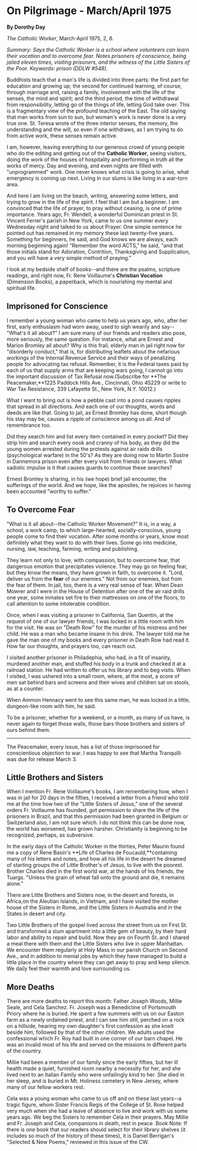 On Pilgrimage - March/April 1975
================================

**By Dorothy Day**

*The Catholic Worker*, March-April 1975, 2, 8.

*Summary: Says the Catholic Worker is a school where volunteers can
learn their vocation and to overcome fear. Notes prisoners of
conscience, being jailed eleven times, visiting prisoners, and the
witness of the Little Sisters of the Poor. Keywords: prison (DDLW
\#548).*

Buddhists teach that a man's life is divided into three parts: the first
part for education and growing up; the second for continued learning, of
course, through marriage and, raising a family, involvement with the
life of the senses, the mind and spirit; and the third period, the time
of withdrawal from responsibility, letting go of the things of life,
letting God take over. This is a fragmentary view of the profound
teaching of the East. The old saying that man works from sun to sun, but
woman's work is never done is a very true one. St. Teresa wrote of the
three interior senses, the memory, the understanding and the will, so
even if one withdraws, as I am trying to do from active work, these
senses remain active.

I am, however, leaving everything to our generous crowd of young people
who do the editing and getting out of the **Catholic Worker**, seeing
visitors, doing the work of the houses of hospitality and performing in
truth all the works of mercy. Day and evening, and even nights are
filled with "unprogrammed" work. One never knows what crisis is going to
arise, what emergency is coming up next. Living in our slums is like
living in a war-torn area.

And here I am living on the beach, writing, answering some letters, and
trying to grow in the life of the spirit. I feel that I am but a
beginner. I am convinced that the life of prayer, to pray without
ceasing, is one of prime importance. Years ago, Fr. Wendell, a wonderful
Dominican priest in St. Vincent Ferrer's parish in New York, came to us
one summer every Wednesday night and talked to us about Prayer. One
simple sentence he pointed out has remained in my memory these last
twenty-five years. Something for beginners, he said, and God knows we
are always, each morning beginning again! "Remember the word ACTS," he
said, "and that those initials stand for Adoration, Contrition,
Thanksgiving and Supplication, and you will have a very simple method of
praying."

I look at my bedside shelf of books--and there are the psalms, scripture
readings, and right now, Fr. Rene Voillaume's **Christian Vocation**
(Dimension Books), a paperback, which is nourishing my mental and
spiritual life.

Imprisoned for Conscience
-------------------------

I remember a young woman who came to help us years ago, who, after her
first, early enthusiasm had worn away, used to sigh wearily and
say--"What's it all about?" I am sure many of our friends and readers
also pose, more seriously, the same question. For instance, what are
Ernest and Marion Bromley all about? Why is this frail, elderly man in
jail right now for "disorderly conduct," that is, for distributing
leaflets about the nefarious workings of the Internal Revenue Service
and their ways of penalizing people for advocating tax refusal.
Remember, it is the Federal taxes paid by each of us that supply arms
that are keeping wars going, I cannot go into the important discussion
of Tax Refusal now.(Subscribe for **The Peacemaker,**1225 Paddock Hills
Ave., Cincinnati, Ohio 45229 or write to War Tax Resistance, 339
Lafayette St., New York, N.Y. 10012.)

What I want to bring out is how a pebble cast into a pond causes ripples
that spread in all directions. And each one of our thoughts, words and
deeds are like that. Going to jail, as Ernest Bromley has done, short
though his stay may be, causes a ripple of conscience among us all. And
of remembrance too.

Did they search him and list every item contained in every pocket? Did
they strip him and search every nook and cranny of his body, as they did
the young women arrested during the protests against air raids drills
(psychological warfare) in the 50's? As they are doing now to Martin
Sostre in Dannemora prison even after every visit from friends or
lawyers. What sadistic impulse is it that causes guards to continue
these searches?

Ernest Bromley is sharing, in his (we hope) brief jail encounter, the
sufferings of the world. And we hope, like the apostles, he rejoices in
having been accounted "worthy to suffer."

To Overcome Fear
----------------

"What is it all about--the Catholic Worker Movement?" It is, in a way, a
school, a work camp, to which large-hearted, socially-conscious, young
people come to find their vocation. After some months or years, know
most definitely what they want to do with their lives. Some go into
medicine, nursing, law, teaching, farming, writing and publishing.

They learn not only to love, with compassion, but to overcome fear, that
dangerous emotion that precipitates violence. They may go on feeling
fear, but they know the means, they have grown in faith, to overcome it.
"Lord, deliver us from the **fear** of our enemies." Not from our
enemies, but from the fear of them. In jail, too, there is a very real
sense of fear. When Dean Mowrer and I were in the House of Detention
after one of the air raid drills one year, some inmates set fire to
their mattresses on one of the floors, to call attention to some
intolerable condition.

Once, when I was visiting a prisoner in California, San Quentin, at the
request of one of our lawyer friends, I was locked in a little room with
him for the visit. He was on "Death Row" for the murder of his mistress
and her child. He was a man who became insane in his drink. The lawyer
told me he gave the man one of my books and every prisoner in Death Row
had read it. How far our thoughts, and prayers too, can reach out.

I visited another prisoner in Philadephia, who had, in a fit of
insanity, murdered another man, and stuffed his body in a trunk and
checked it at a railroad station. He had written to offer us his library
and to beg visits. When I visited, I was ushered into a small room,
where, at the most, a score of men sat behind bars and screens and their
wives and children sat on stools, as at a counter.

When Ammon Hennacy went to see this same man, he was locked in a little,
dungeon-like room with him, he said.

To be a prisoner, whether for a weekend, or a month, as many of us have,
is never again to forget those walls, those bars those brothers and
sisters of ours behind them.

****

The Peacemaker, every issue, has a list of those imprisoned for
conscientious objection to war. I was happy to see that Martha
Tranquilli was due for release March 3.

Little Brothers and Sisters
---------------------------

When I mention Fr. Rene Voillaume's books, I am remembering how, when I
was in jail for 20 days in the fifties, I received a letter from a
friend who told me at the time how two of the "Little Sisters of Jesus,"
one of the several orders Fr. Voillaume has founded, got permission to
share the life of the prisoners in Brazil, and that this permission had
been granted in Belgium or Switzerland also, I am not sure which. I do
not think this can be done now, the world has worsened, has grown
harsher. Christianity is beginning to be recognized, perhaps, as
subversive.

In the early days of the Catholic Worker in the thirties, Peter Maurin
found me a copy of Rene Basin's **Life of Charles de
Foucauld,**containing many of his letters and notes, and how all his
life in the desert he dreamed of starting groups the of Little Brother's
of Jesus, to live with the poorest. Brother Charles died in the first
world war, at the hands of his friends, the Tuargs. "Unless the grain of
wheat fall onto the ground and die, it remains alone."

There are Little Brothers and Sisters now, in the desert and forests, in
Africa,on the Aleutian Islands, in Vietnam, and I have visited the
mother house of the Sisters in Rome, and the Little Sisters in Australia
and in the States in desert and city.

Two Little Brothers of the gospel lived across the street from us on
First St. and transformed a slum apartment into a little gem of beauty,
by their hard labor and ability to repair and build. Now they are on
Fourth St. and I shared a meal there with them and the Little Sisters
who live in upper Manhattan. We encounter them regularly at Holy Mass in
our parish Church on Second Ave., and in addition to menial jobs by
which they have managed to build a little place in the country where
they can get away to pray and keep silence. We daily feel their warmth
and love surrounding us.

More Deaths
-----------

There are more deaths to report this month: Father Joseph Woods, Millie
Seale, and Cela Sanchez. Fr. Joseph was a Benedictine of Portsmouth
Priory where he is buried. He spent a few summers with us on our Easton
farm as a newly ordained priest, and I can see him still, perched on a
rock on a hillside, hearing my own daughter's first confession as she
knelt beside him, followed by that of the other children. We adults used
the confessional which Fr. Roy had built in one corner of our barn
chapel. He was an invalid most of his life and served on the missions in
different parts of the country.

Millie had been a member of our family since the early fifties, but her
ill health made a quiet, furnished room nearby a necessity for her, and
she lived next to an Italian Family who were unfailingly kind to her.
She died in her sleep, and is buried in Mt. Holiness cemetery in New
Jersey, where many of our fellow workers rest.

Cela was a young woman who came to us off and on these last years--a
tragic figure, whom Sister Francis Regis of the College of St. Rose
helped very much when she had a leave of absence to live and work with
us some years ago. We beg the Sisters to remember Cela in their prayers.
May Millie and Fr. Joseph and Cela, companions in death, rest in peace.
Book Note: If there is one book that our readers should select for their
library shelves (it includes so much of the history of these times), it
is Daniel Berrigan's "Selected & New Poems," reviewed in this issue of
the CW.
